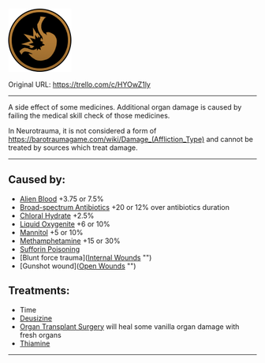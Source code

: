 ![Affliction Organ Damage.png\|200](./Vanilla%20Organ%20Damage%20-%20Attachments/6718845db30472d958dd7e40.png)

Original URL: https://trello.com/c/HYOwZ1ly

---

A side effect of some medicines. Additional organ damage is caused by failing the medical skill check of those medicines.

In Neurotrauma, it is not considered a form of https://barotraumagame.com/wiki/Damage_(Affliction_Type) and cannot be treated by sources which treat damage.

---

## Caused by:

- [Alien Blood](../Items/Alien%20Blood.md) +3.75 or 7.5%
- [Broad-spectrum Antibiotics](../Items/Broad-spectrum%20Antibiotics.md) +20 or 12% over antibiotics duration
- [Chloral Hydrate](https://barotraumagame.com/wiki/Chloral_Hydrate "‌") +2.5%
- [Liquid Oxygenite](../Items/Liquid%20Oxygenite.md) +6 or 10%
- [Mannitol](../Items/Mannitol.md) +5 or 10%
- [Methamphetamine](../Items/Methamphetamine.md) +15 or 30%
- [Sufforin Poisoning](Sufforin%20Poisoning.md)
- [Blunt force trauma]([Internal Wounds](../Any%20bodypart/Internal%20Wounds.md) "‌")
- [Gunshot wound]([Open Wounds](../Any%20bodypart/Open%20Wounds.md) "‌")

## Treatments:

- Time
- [Deusizine](../Items/Deusizine.md)
- [Organ Transplant Surgery](../Procedures/Organ%20Transplant%20Surgery.md) will heal some vanilla organ damage with fresh organs
- [Thiamine](../Items/Thiamine.md)

---

